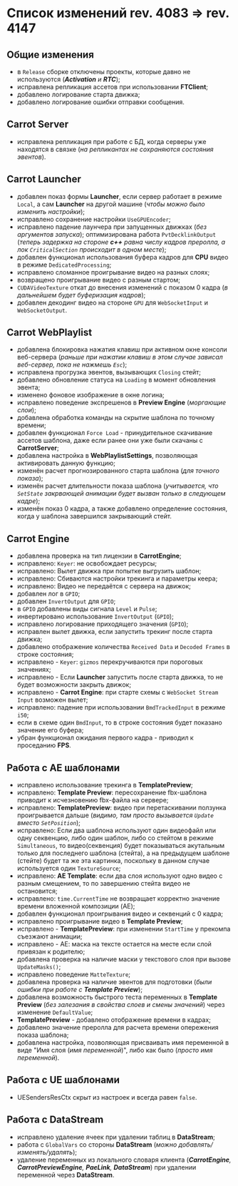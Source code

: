 # Список изменений rev. 4083 => rev. 4147

## Общие изменения
- в `Release` сборке отключены проекты, которые давно не используются (***Activation** и **RTC***);
- исправлена репликация ассетов при использовании **FTClient**;
- добавлено логирование старта движка;
- добавлено логирование ошибки отправки сообщения.

## Carrot Server
- исправлена репликация при работе с БД, когда серверы уже находятся в связке (*на репликантах не сохраняются состояния эвентов*).

## Carrot Launcher
- добавлен показ формы **Launcher**, если сервер работает в режиме `Local`, а сам **Launcher** на другой машине (*чтобы можно было изменить настройки*);
- исправлено сохранение настройки `UseGPUEncoder`;
- исправлено падение лаунчера при запущенных движках (*без аргументов запуска*);
оптимизирована работа `PvtDecklinkOutput` (*теперь задержка на стороне **с++** равна числу кадров преролла, а лок `CriticalSection` происходит в одном месте*);
- добавлен функционал использования буфера кадров для **CPU** видео в режиме `DedicatedProcessing`;
- исправлено сломанное проигрывание видео на разных слоях;
- возвращено проигрывание видео с разным стартом;
- `CUDAVideoTexture` откат до внесения изменений с показом 0 кадра (*в дальнейшем будет буферизация кадров*);
- добавлен декодинг видео на стороне `GPU` для `WebSocketInput` и `WebSocketOutput`.

## Carrot WebPlaylist
- добавлена блокировка нажатия клавиш при активном окне консоли веб-сервера (*раньше при нажатии клавиш в этом случае зависал веб-сервер, пока не нажмешь `Esc`*);
- исправлена прогрузка эвентов, вызывающих `Closing` стейт;
- добавлено обновление статуса на `Loading` в момент обновления эвента;
- изменено фоновое изображение в окне логина;
- исправлено поведение экспрешенов в **Preview Engine** (*моргающие слои*);
- добавлена обработка команды на скрытие шаблона по точному времени;
- добавлен функционал `Force Load` - принудительное скачивание ассетов шаблона, даже если ранее они уже были скачаны с **CarrotServer**;
- добавлена настройка в **WebPlaylistSettings**, позволяющая активировать данную функцию;
- изменён расчет прогнозированного старта шаблона (*для точного показа*);
- изменён расчет длительности показа шаблона (*учитывается, что `SetState` закрвающей анимации будет вызван только в следующем кадре*);
- изменён показ 0 кадра, а также добавлено определение состояния, когда у шаблона завершился закрывающий стейт.

## Carrot Engine
- добавлена проверка на тип лицензии в **CarrotEngine**;
- исправлено: `Keyer`: не освобождает ресурсы;
- исправлено: Вылет движка при попытке выгрузить шаблон;
- исправлено: Сбиваются настройки трекинга и параметры кеера;
- исправлено: Видео не передаётся с сервера на движок;
- добавлен лог в `GPIO`;
- добавлен `InvertOutput` для `GPIO`;
- в `GPIO` добавлены виды сигнала `Level` и `Pulse`;
- инвертировано использование `InvertOutput` (`GPIO`);
- исправлено логирование приходящего значения (`GPIO`);
- исправлен вылет движка, если запустить трекинг после старта движка;
- добавлено отображение количества `Received Data` и `Decoded Frames` в строке состояния;
- исправлено - `Keyer`: `gizmos` перекручиваются при пороговых значениях;
- исправлено - Если **Launcher** запустить после старта движка, то не будет возможности закрыть движок;
- исправлено - **Carrot Engine**: при старте схемы с `WebSocket Stream Input` возможен вылет;
- исправлено: падение при использовании `BmdTrackedInput` в режиме `i50`;
- если в схеме один `BmdInput`, то в строке состояния будет показано значение его буфера;
- убран функционал ожидания первого кадра - приводил к проседанию **FPS**.


## Работа с AE шаблонами
- исправлено использование трекинга в **TemplatePreview**;
- исправлено: **Template Preview**: пересохранение fbx-шаблона приводит к исчезновению fbx-файла на сервере;
- исправлено: **TemplatePreview**: видео при перетаскивании ползунка проигрывается дальше (*видимо, там просто вызывается `Update` вместо `SetPosition`*);
-  исправлено: Если два шаблона используют один видеофайл или одну секвенцию, либо один шаблон, либо со стейтом в режиме `Simultaneous`, то видео(секвенция) будет показываться акутальным только для последнего шаблона (стейта), а на предыдущем шаблоне (стейте) будет та же эта картинка, поскольку в данном случае используется один `TextureSource`;
- исправлено: **AE Template**: если два слоя используют одно видео с разным смещением, то по завершению стейта видео не остановится;
- исправлено: `time.CurrentTime` не возвращает корректно значение времени вложенной композиции (AE);
- добавлен функционал проигрывания видео и секвенций с 0 кадра;
- исправлено проигрывание видео в **Template Preview**;
- исправлено - **TemplatePreview**: при изменении `StartTime` у прекомпа съезжают анимации;
- исправлено - АЕ: маска на тексте остается на месте если слой привязан к родителю;
- добавлена проверка на наличие маски у текстового слоя при вызове `UpdateMasks()`;
- исправлено поведение `MatteTexture`;
- добавлена проверка на наличие эвентов для подготовки (*были ошибки при работе с **Template Preview***);
- добавлена возможность быстрого теста переменных в **Template Preview** (*без залезания в свойства слоев и смены значений*) через изменение `DefaultValue`;
- **TemplatePreview** -  добавлено отображение времени в кадрах;
- добавлено значение преролла для расчета времени опережения показа шаблона;
- добавлена настройка, позволяющая присваивать имя переменной в виде "Имя слоя (*имя переменной*)", либо как было (*просто имя переменной*).

## Работа с UE шаблонами
- UESendersResCtx скрыт из настроек и всегда равен `false`.

## Работа с DataStream
- исправлено удаление ячеек при удалении таблиц в **DataStream**;
- работа с `GlobalVars` со стороны **DataStream** (*можно добавлять/изменять/удалять*);
- удаление переменных из локального словаря клиента (***CarrotEngine**, **CarrotPreviewEngine**, **PaeLink**, **DataStream***) при удалении переменной через **DataStream**.